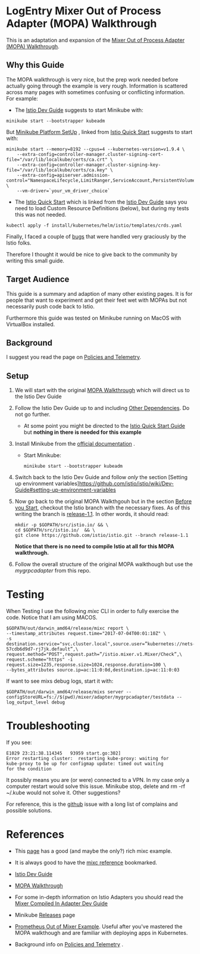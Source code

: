 # LogEntry Mixer Out of Process Adapter (MOPA) Walkthrough

This is an adaptation and expansion of the [Mixer Out of Process Adapter (MOPA) Walkthrough](https://github.com/istio/istio/wiki/Mixer-Out-of-Process-Adapter-Walkthrough).

## Why this Guide

The MOPA walkthrough is very nice, but the prep work needed before actually going through the example is very rough. Information is scattered across many pages with sometimes confusing or conflicting information. For example:

* The [Istio Dev Guide](https://github.com/istio/istio/wiki/Dev-Guide) suggests to start Minikube with:

```
minikube start --bootstrapper kubeadm
```

But [Minikube Platform SetUp](https://istio.io/docs/setup/kubernetes/platform-setup/minikube/) , linked from [Istio Quick Start](https://istio.io/docs/setup/kubernetes/quick-start/) suggests to start with:
```
minikube start --memory=8192 --cpus=4 --kubernetes-version=v1.9.4 \
    --extra-config=controller-manager.cluster-signing-cert-file="/var/lib/localkube/certs/ca.crt" \
    --extra-config=controller-manager.cluster-signing-key-file="/var/lib/localkube/certs/ca.key" \
    --extra-config=apiserver.admission-control="NamespaceLifecycle,LimitRanger,ServiceAccount,PersistentVolumeLabel,DefaultStorageClass,DefaultTolerationSeconds,MutatingAdmissionWebhook,ValidatingAdmissionWebhook,ResourceQuota" \
    --vm-driver=`your_vm_driver_choice`
```
* The [Istio Quick Start](https://istio.io/docs/setup/kubernetes/quick-start/) which is linked from the [Istio Dev Guide](https://github.com/istio/istio/wiki/Dev-Guide) says you need to load Custom Resource Definitions (below), but during my tests this was not needed.

```
kubectl apply -f install/kubernetes/helm/istio/templates/crds.yaml
```

Finally, I faced a couple of [bugs](https://github.com/istio/istio/issues/9459) that were handled very graciously by the Istio folks.

Therefore I thought it would be nice to give back to the community by writing this small guide.

## Target Audience

This guide is a summary and adaption of many other existing pages. It is for people that want to experiment and get their feet wet with MOPAs but not necessarily push code back to Istio.

Furthermore this guide was tested on Minikube running on MacOS with VirtualBox installed.

## Background

I suggest you read the page on [Policies and Telemetry](https://istio.io/docs/concepts/policies-and-telemetry/).

## Setup

1. We will start with the original [MOPA Walkthrough](https://github.com/istio/istio/wiki/Mixer-Out-of-Process-Adapter-Walkthrough) which will direct us to the Istio Dev Guide

2. Follow the Istio Dev Guide up to and  including [Other Dependencies](https://github.com/istio/istio/wiki/Dev-Guide#other-dependencies). Do not go further.

   * At some point you might be directed to the [Istio Quick Start Guide](https://istio.io/docs/setup/kubernetes/quick-start/)  but **nothing in there is needed for this example**

2. Install Minikube from the [official documentation](https://kubernetes.io/docs/tasks/tools/install-minikube/) .

    * Start Minikube:

        ```
        minikube start --bootstrapper kubeadm
        ```
3. Switch back to the Istio Dev Guide and follow _only_ the section [Setting up environment variables]https://github.com/istio/istio/wiki/Dev-Guide#setting-up-environment-variables

3. Now go back to the original MOPA Walkthgouh but in the section [Before you Start](https://github.com/istio/istio/wiki/Mixer-Out-of-Process-Adapter-Walkthrough#before-you-start), checkout the Istio branch with the necessary fixes. As of this writing the branch is [release-1.1](https://github.com/istio/istio/tree/release-1.1). In other words, it should read:

    ```
    mkdir -p $GOPATH/src/istio.io/ && \
    cd $GOPATH/src/istio.io/  && \
    git clone https://github.com/istio/istio.git --branch release-1.1
    ```

    **Notice that there is no need to compile Istio at all for this MOPA walkthrough.**

4. Follow the overall structure of the original MOPA walkthough but use the _mygrpcadapter_ from this repo.

# Testing

When Testing I use the following _mixc_ CLI in order to fully exercise the code. Notice that I am using MACOS.
```
$GOPATH/out/darwin_amd64/release/mixc report \
--timestamp_attributes request.time="2017-07-04T00:01:10Z" \
-s destination.service="svc.cluster.local",source.user=”kubernetes://nets-57cdb6d9d7-rj7jk.default”,\
request.method="POST",request.path=”/istio.mixer.v1.Mixer/Check”,\
request.scheme="https" -i request.size=1235,response.size=1024,response.duration=100 \
--bytes_attributes source.ip=ac:11:0:0d,destination.ip=ac:11:0:03
```

If want to see mixs debug logs, start it with:

```
$GOPATH/out/darwin_amd64/release/mixs server --configStoreURL=fs://$(pwd)/mixer/adapter/mygrpcadapter/testdata --log_output_level debug
```

# Troubleshooting

If you see:

```
E1029 23:21:38.114345   93959 start.go:302]
Error restarting cluster:  restarting kube-proxy: waiting for
kube-proxy to be up for configmap update: timed out waiting
for the condition
```
It possibly means you are (or were) connected to a VPN. In my case only a computer restart would solve this issue. Minikube stop, delete and rm -rf ~/.kube would not solve it. Other suggestions?

For reference, this is the [github](https://github.com/kubernetes/minikube/issues/3022) issue with a long list of complains and possible solutions.

# References

 * This [page](https://github.com/istio/istio/wiki/Mixer-Running-a-Local-Instance) has a good (and maybe the only?) rich mixc example.

 * It is always good to have the [mixc reference](https://istio.io/docs/reference/commands/mixc/) bookmarked.

 * [Istio Dev Guide](https://github.com/istio/istio/wiki/Dev-Guide)

 * [MOPA Walkthrough](https://github.com/istio/istio/wiki/Mixer-Out-of-Process-Adapter-Walkthrough)

 * For some in-depth information on Istio Adapters you should read the [Mixer Compiled In Adapter Dev Guide](https://github.com/istio/istio/wiki/Mixer-Compiled-In-Adapter-Dev-Guide)

 * Minikube [Releases](https://github.com/kubernetes/minikube/releases) page

 * [Prometheus Out of Mixer Example](https://github.com/istio/istio/tree/master/mixer/test/prometheus). Useful after you've mastered the MOPA walkthough and are familiar with deploying apps in Kubernetes.

 * Background info on [Policies and Telemetry](https://istio.io/docs/concepts/policies-and-telemetry/) .















